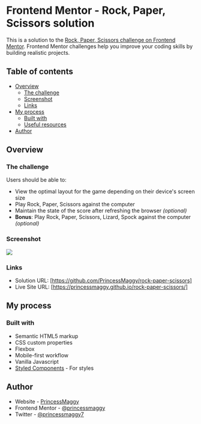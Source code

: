 # Frontend Mentor - Rock, Paper, Scissors solution

This is a solution to the [Rock, Paper, Scissors challenge on Frontend Mentor](https://www.frontendmentor.io/challenges/rock-paper-scissors-game-pTgwgvgH). Frontend Mentor challenges help you improve your coding skills by building realistic projects. 

## Table of contents

- [Overview](#overview)
  - [The challenge](#the-challenge)
  - [Screenshot](#screenshot)
  - [Links](#links)
- [My process](#my-process)
  - [Built with](#built-with)
  - [Useful resources](#useful-resources)
- [Author](#author)


## Overview

### The challenge

Users should be able to:

- View the optimal layout for the game depending on their device's screen size
- Play Rock, Paper, Scissors against the computer
- Maintain the state of the score after refreshing the browser _(optional)_
- **Bonus**: Play Rock, Paper, Scissors, Lizard, Spock against the computer _(optional)_

### Screenshot

![](./screenshot.jpg)



### Links

- Solution URL: [https://github.com/PrincessMaggy/rock-paper-scissors]
- Live Site URL: [https://princessmaggy.github.io/rock-paper-scissors/]

## My process

### Built with

- Semantic HTML5 markup
- CSS custom properties
- Flexbox
- Mobile-first workflow
- Vanilla Javascript
- [Styled Components](https://styled-components.com/) - For styles





## Author

- Website - [PrincessMaggy](https://www.your-site.com)
- Frontend Mentor - [@princessmaggy](https://www.frontendmentor.io/profile/princessmaggy)
- Twitter - [@princessmaggy7](https://www.twitter.com/princessmaggy7)
